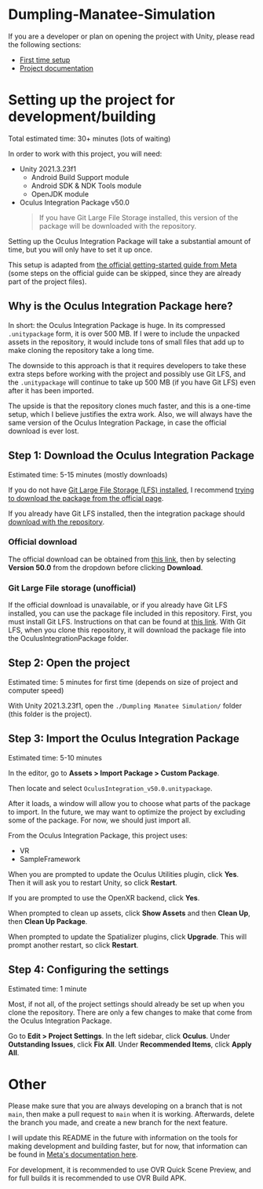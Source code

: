 # Dumpling-Manatee-Simulation

If you are a developer or plan on opening the project with Unity, please read the following sections:
- [First time setup](#setting-up-the-project-for-developmentbuilding)
- [Project documentation](./Documentation/)




# Setting up the project for development/building
Total estimated time: 30+ minutes (lots of waiting)



In order to work with this project, you will need:
- Unity 2021.3.23f1
  - Android Build Support module
  - Android SDK & NDK Tools module
  - OpenJDK module
- Oculus Integration Package v50.0
    > If you have Git Large File Storage installed, this version of the package will be downloaded with the repository.


Setting up the Oculus Integration Package will take a substantial amount of time, but you will only have to set it up once.

This setup is adapted from [the official getting-started guide from Meta](https://developer.oculus.com/documentation/unity/unity-tutorial-hello-vr/) (some steps on the official guide can be skipped, since they are already part of the project files).


## Why is the Oculus Integration Package here?
In short: the Oculus Integration Package is huge. In its compressed `.unitypackage` form, it is over 500 MB. If I were to include the unpacked assets in the repository, it would include tons of small files that add up to make cloning the repository take a long time.

The downside to this approach is that it requires developers to take these extra steps before working with the project and possibly use Git LFS, and the `.unitypackage` will continue to take up 500 MB (if you have Git LFS) even after it has been imported. 

The upside is that the repository clones much faster, and this is a one-time setup, which I believe justifies the extra work. Also, we will always have the same version of the Oculus Integration Package, in case the official download is ever lost.

## Step 1: Download the Oculus Integration Package
Estimated time: 5-15 minutes (mostly downloads)

If you do not have [Git Large File Storage (LFS) installed](https://docs.github.com/en/repositories/working-with-files/managing-large-files/installing-git-large-file-storage), I recommend [trying to download the package from the official page](#official-download). 

If you already have Git LFS installed, then the integration package should [download with the repository](#git-large-file-storage-unofficial).

### Official download
The official download can be obtained from [this link](https://developer.oculus.com/downloads/package/unity-integration/), then by selecting **Version 50.0** from the dropdown before clicking **Download**.

### Git Large File storage (unofficial)
If the official download is unavailable, or if you already have Git LFS installed, you can use the package file included in this repository. First, you must install Git LFS. Instructions on that can be found at [this link](https://docs.github.com/en/repositories/working-with-files/managing-large-files/installing-git-large-file-storage). With Git LFS, when you clone this repository, it will download the package file into the OculusIntegrationPackage folder.

## Step 2: Open the project
Estimated time: 5 minutes for first time (depends on size of project and computer speed)

With Unity 2021.3.23f1, open the `./Dumpling Manatee Simulation/` folder (this folder is the project).

## Step 3: Import the Oculus Integration Package
Estimated time: 5-10 minutes

In the editor, go to **Assets > Import Package > Custom Package**.

Then locate and select `OculusIntegration_v50.0.unitypackage`.

After it loads, a window will allow you to choose what parts of the package to import. In the future, we may want to optimize the project by excluding some of the package. For now, we should just import all.

From the Oculus Integration Package, this project uses:
- VR
- SampleFramework

When you are prompted to update the Oculus Utilities plugin, click **Yes**. Then it will ask you to restart Unity, so click **Restart**.

If you are prompted to use the OpenXR backend, click **Yes**.

When prompted to clean up assets, click **Show Assets** and then **Clean Up**, then **Clean Up Package**.

When prompted to update the Spatializer plugins, click **Upgrade**. This will prompt another restart, so click **Restart**.

## Step 4: Configuring the settings
Estimated time: 1 minute

Most, if not all, of the project settings should already be set up when you clone the repository. There are only a few changes to make that come from the Oculus Integration Package.

Go to **Edit > Project Settings**. In the left sidebar, click **Oculus**. Under **Outstanding Issues**, click **Fix All**. Under **Recommended Items**, click **Apply All**.

# Other
Please make sure that you are always developing on a branch that is not `main`, then make a pull request to `main` when it is working. Afterwards, delete the branch you made, and create a new branch for the next feature.

I will update this README in the future with information on the tools for making development and building faster, but for now, that information can be found in [Meta's documentation here](https://developer.oculus.com/documentation/unity/unity-build/).

For development, it is recommended to use OVR Quick Scene Preview, and for full builds it is recommended to use OVR Build APK.